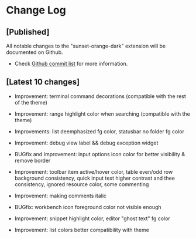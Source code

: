 # Change Log

## [Published]

All notable changes to the "sunset-orange-dark" extension will be documented on Github.

- Check [Github commit list](https://github.com/thekomer/Sunset-orange-VSCode-theme/commits/master) for more information.

## [Latest 10 changes]

- Improvement: terminal command decorations (compatible with the rest of the theme)

- Improvement: range highlight color when searching (compatible with the theme)

- Improvements: list deemphasized fg color, statusbar no folder fg color

- Improvement: debug view label && debug exception widget

- BUGfix and Improvement: input options icon color for better visibility & remove border

- Improvement: toolbar item active/hover color, table even/odd row background consistency, quick input text higher contrast and thee consistency, ignored resource color, some commenting

- Improvement: making comments italic

- BUGfix: workbench icon foreground color not visible enough

- Improvement: snippet highlight color, editor "ghost text" fg color

- Improvement: list colors better compatibility with theme
